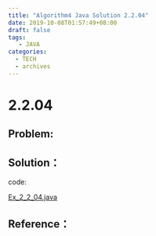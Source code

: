 ```yaml
---
title: "Algorithm4 Java Solution 2.2.04"
date: 2019-10-08T01:57:49+08:00
draft: false
tags:
   - JAVA
categories:
  - TECH
  - archives
---
```



# 2.2.04

## Problem:


## Solution：

code:

[Ex_2_2_04.java](./Ex_2_2_04.java)


## Reference：


